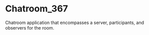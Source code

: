# Chatroom_367
Chatroom application that encompasses a server, participants, and observers for the room. 

